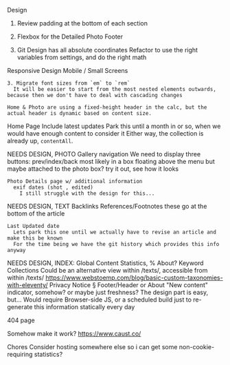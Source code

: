 Design
  1. Review padding at the bottom of each section

  2. Flexbox for the Detailed Photo Footer

  0. Git Design has all absolute coordinates
    Refactor to use the right variables from settings, and do the right math

  Responsive Design
    Mobile / Small Screens

    3. Migrate font sizes from `em` to `rem`
      It will be easier to start from the most nested elements outwards, because then we don't have to deal with cascading changes

    Home & Photo are using a fixed-height header in the calc, but the actual header is dynamic based on content size.

  Home Page
    Include latest updates
      Park this until a month in or so, when we would have enough content to consider it
      Either way, the collection is already up, `contentAll`.

  NEEDS DESIGN, PHOTO
    Gallery navigation
      We need to display three buttons: prev/index/back
      most likely in a box floating above the menu
      but maybe attached to the photo box?
        try it out, see how it looks
    
    Photo Details page w/ additional information
      exif dates (shot , edited)
        I still struggle with the design for this...

  NEEDS DESIGN, TEXT
    Backlinks
    References/Footnotes
      these go at the bottom of the article
    
    Last Updated date
      Lets park this one until we actually have to revise an article and make this be known
      For the time being we have the git history which provides this info anyway

  NEEDS DESIGN, INDEX:
    Global Content Statistics, %
      About?
    Keyword Collections
      Could be an alternative view within /texts/, accessible from within /texts/
      https://www.webstoemp.com/blog/basic-custom-taxonomies-with-eleventy/
    Privacy Notice §
      Footer/Header or About
    "New content" indicator, somehow?
      or maybe just freshness?
        The design part is easy, but...
        Would require Browser-side JS, or a scheduled build just to re-generate this information statically every day

  404 page

  Somehow make it work?
    https://www.caust.co/


Chores
  Consider hosting somewhere else so i can get some non-cookie-requiring statistics?